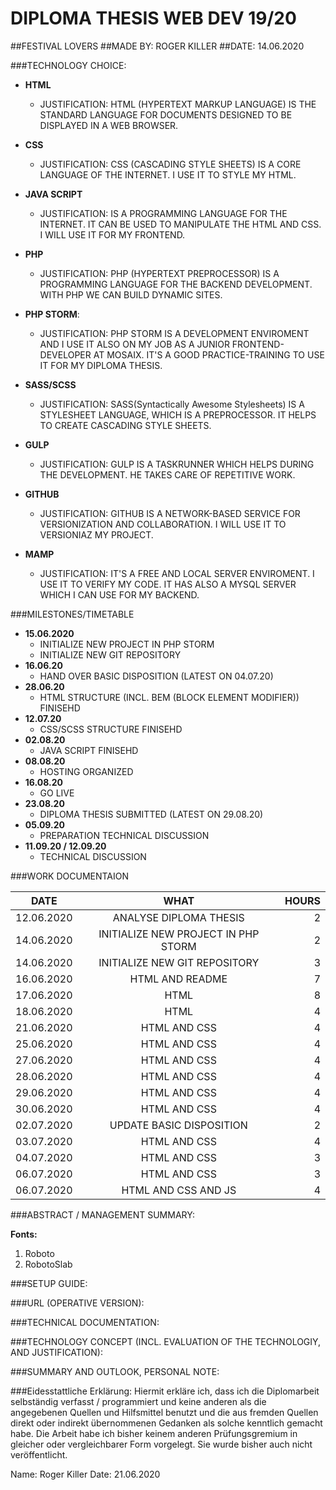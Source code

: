 DIPLOMA THESIS WEB DEV 19/20
============================

##FESTIVAL LOVERS
##MADE BY: ROGER KILLER
##DATE: 14.06.2020

###TECHNOLOGY CHOICE:

- **HTML**
  - JUSTIFICATION: HTML (HYPERTEXT MARKUP LANGUAGE) IS THE STANDARD LANGUAGE FOR DOCUMENTS
                   DESIGNED TO BE DISPLAYED IN A WEB BROWSER.
                   
- **CSS**
  - JUSTIFICATION: CSS (CASCADING STYLE SHEETS) IS A CORE LANGUAGE OF THE INTERNET.
                   I USE IT TO STYLE MY HTML.
                   
- **JAVA SCRIPT**
  - JUSTIFICATION: IS A PROGRAMMING LANGUAGE FOR THE INTERNET. IT CAN BE USED TO MANIPULATE THE HTML AND CSS.
                   I WILL USE IT FOR MY FRONTEND.
                   
- **PHP**
  - JUSTIFICATION: PHP (HYPERTEXT PREPROCESSOR) IS A PROGRAMMING LANGUAGE FOR THE BACKEND DEVELOPMENT. WITH PHP
                   WE CAN BUILD DYNAMIC SITES.
                   
- **PHP STORM**:
  - JUSTIFICATION: PHP STORM IS A DEVELOPMENT ENVIROMENT AND I USE IT 
                   ALSO ON MY JOB AS A JUNIOR FRONTEND-DEVELOPER AT MOSAIX.
                   IT'S A GOOD PRACTICE-TRAINING TO USE IT FOR MY DIPLOMA THESIS.

- **SASS/SCSS**
  - JUSTIFICATION: SASS(Syntactically Awesome Stylesheets) IS A STYLESHEET LANGUAGE, WHICH IS A
                   PREPROCESSOR. IT HELPS TO CREATE CASCADING STYLE SHEETS. 

- **GULP**
  - JUSTIFICATION: GULP IS A TASKRUNNER WHICH HELPS DURING THE DEVELOPMENT.
                   HE TAKES CARE OF REPETITIVE WORK.

- **GITHUB**
  - JUSTIFICATION: GITHUB IS A NETWORK-BASED SERVICE FOR VERSIONIZATION AND COLLABORATION.
                   I WILL USE IT TO VERSIONIAZ MY PROJECT.
  
- **MAMP**
   - JUSTIFICATION: IT'S A FREE AND LOCAL SERVER ENVIROMENT. I USE IT TO VERIFY MY CODE. IT HAS ALSO A MYSQL SERVER 
                    WHICH I CAN USE FOR MY BACKEND.

###MILESTONES/TIMETABLE

- **15.06.2020**
  - INITIALIZE NEW PROJECT IN PHP STORM
  - INITIALIZE NEW GIT REPOSITORY
- **16.06.20**
  - HAND OVER BASIC DISPOSITION (LATEST ON 04.07.20)
- **28.06.20**
  - HTML STRUCTURE (INCL. BEM (BLOCK ELEMENT MODIFIER)) FINISEHD
- **12.07.20**
  - CSS/SCSS STRUCTURE FINISEHD
- **02.08.20**
  - JAVA SCRIPT FINISEHD
- **08.08.20**
  - HOSTING ORGANIZED
- **16.08.20**
  - GO LIVE
- **23.08.20**
  - DIPLOMA THESIS SUBMITTED (LATEST ON 29.08.20)
- **05.09.20**
  - PREPARATION TECHNICAL DISCUSSION
- **11.09.20 / 12.09.20**
  - TECHNICAL DISCUSSION
  
  
###WORK DOCUMENTAION

| DATE      |      WHAT                     |                      HOURS |
|----------|:------------------:|---------------------------------------:|
| 12.06.2020 | ANALYSE DIPLOMA THESIS                           |      2 |
| 14.06.2020 | INITIALIZE NEW PROJECT IN PHP STORM              |      2 |
| 14.06.2020 | INITIALIZE NEW GIT REPOSITORY                    |      3 |
| 16.06.2020 | HTML AND README                                  |      7 |
| 17.06.2020 | HTML                                             |      8 |
| 18.06.2020 | HTML                                             |      4 |
| 21.06.2020 | HTML AND CSS                                     |      4 |
| 25.06.2020 | HTML AND CSS                                     |      4 |
| 27.06.2020 | HTML AND CSS                                     |      4 |
| 28.06.2020 | HTML AND CSS                                     |      4 |
| 29.06.2020 | HTML AND CSS                                     |      4 |
| 30.06.2020 | HTML AND CSS                                     |      4 |
| 02.07.2020 | UPDATE BASIC DISPOSITION                         |      2 |
| 03.07.2020 | HTML AND CSS                                     |      4 |
| 04.07.2020 | HTML AND CSS                                     |      3 |
| 06.07.2020 | HTML AND CSS                                     |      3 |
| 06.07.2020 | HTML AND CSS AND JS                              |      4 |

  
  
###ABSTRACT / MANAGEMENT SUMMARY:

**Fonts:**

1. Roboto
2. RobotoSlab


###SETUP GUIDE:

###URL (OPERATIVE VERSION):

###TECHNICAL DOCUMENTATION:

###TECHNOLOGY CONCEPT (INCL. EVALUATION OF THE TECHNOLOGIY, AND JUSTIFICATION):

###SUMMARY AND OUTLOOK, PERSONAL NOTE:

###Eidesstattliche Erklärung:
Hiermit erkläre ich, dass ich die Diplomarbeit selbständig verfasst / programmiert und
keine anderen als die angegebenen Quellen und Hilfsmittel benutzt und die aus
fremden Quellen direkt oder indirekt übernommenen Gedanken als solche kenntlich
gemacht habe. Die Arbeit habe ich bisher keinem anderen Prüfungsgremium in gleicher
oder vergleichbarer Form vorgelegt. Sie wurde bisher auch nicht veröffentlicht.


Name: Roger Killer
Date: 21.06.2020



    
    
 


 
  
  
 
